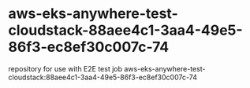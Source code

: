 # aws-eks-anywhere-test-cloudstack-88aee4c1-3aa4-49e5-86f3-ec8ef30c007c-74
repository for use with E2E test job aws-eks-anywhere-test-cloudstack:88aee4c1-3aa4-49e5-86f3-ec8ef30c007c-74
